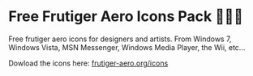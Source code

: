 # Free Frutiger Aero Icons Pack 🫧🐠🍀

Free frutiger aero icons for designers and artists. From Windows 7, Windows Vista, MSN Messenger, Windows Media Player, the Wii, etc... 

Dowload the icons here: [frutiger-aero.org/icons](https://frutiger-aero.org/icons)
